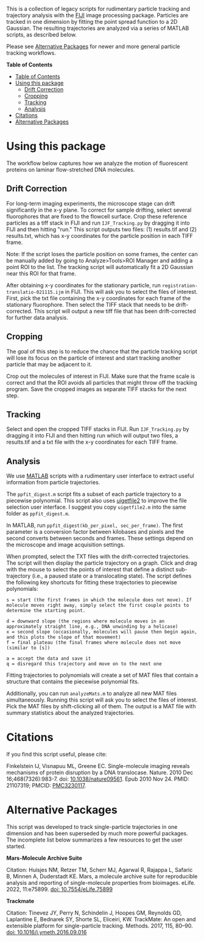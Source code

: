 This is a collection of legacy scripts for rudimentary particle tracking and trajectory analysis with the [FIJI](https://fiji.sc/) image processing package. Particles are tracked in one dimension by fitting the point spread function to a 2D Gaussian. The resulting trajectories are analyzed via a series of MATLAB scripts, as described below.

Please see [Alternative Packages](#alternative-packages) for newer and more general particle tracking workflows.

<!-- markdown-toc start - Don't edit this section. Run M-x markdown-toc-refresh-toc -->
**Table of Contents**

- [Table of Contents](#table-of-contents)
- [Using this package](#using-this-package)
    - [Drift Correction](#drift-correction)
    - [Cropping](#cropping)
    - [Tracking](#tracking)
    - [Analysis](#analysis)
- [Citations](#citations)
- [Alternative Packages](#alternative-packages)

<!-- markdown-toc end -->


# Using this package #

The workflow below captures how we analyze the motion of fluorescent proteins on laminar flow-stretched DNA molecules.

## Drift Correction ##

For long-term imaging experiments, the microscope stage can drift significantly in the x-y plane. To correct for sample drifting, select several fluorophores that are fixed to the flowcell surface. Crop these reference particles as a tiff stack in FIJI and run `IJF_Tracking.py` by dragging it into FIJI and then hitting "run." This script outputs two files: (1) results.tif and (2) results.txt, which has x-y coordinates for the particle position in each TIFF frame. 

Note: If the script loses the particle position on some frames, the center can be manually added by going to Analyze>Tools>ROI Manager and adding a point ROI to the list. The tracking script will automatically fit a 2D Gaussian near this ROI for that frame.

After obtaining x-y coordinates for the stationary particle, run `registration-translatio-021115.ijm` in FIJI. This will ask you to select the files of interest. First, pick the txt file containing the x-y coordinates for each frame of the stationary fluorophore. Then select the TIFF stack that needs to be drift-corrected. This script will output a new tiff file that has been drift-corrected for further data analysis. 

## Cropping ##

The goal of this step is to reduce the chance that the particle tracking script will lose its focus on the particle of interest and start tracking another particle that may be adjacent to it. 

Crop out the molecules of interest in FIJI. Make sure that the frame scale is correct and that the ROI avoids all particles that might throw off the tracking program. Save the cropped images as separate TIFF stacks for the next step.

## Tracking ##

Select and open the cropped TIFF stacks in FIJI. Run `IJF_Tracking.py` by dragging it into FIJI and then hitting run which will output two files, a results.tif and a txt file with the x-y coordinates for each TIFF frame. 

## Analysis ##

We use [MATLAB](https://www.mathworks.com/products/matlab.html) scripts with a rudimentary user interface to extract useful information from particle trajectories.

The `ppfit_digest.m` script fits a subset of each particle trajectory to a piecewise polynomial. This script also uses [uigetfile2](https://www.mathworks.com/matlabcentral/fileexchange/9254-uigetfile2) to improve the file selection user interface. I suggest you copy `uigetfile2.m` into the same folder as `ppfit_digest.m`. 

In MATLAB, run `ppfit_digest(kb_per_pixel, sec_per_frame)`. The first parameter is a conversion factor between kilobases and pixels and the second converts between seconds and frames. These settings depend on the microscope and image acquisition settings.

When prompted, select the TXT files with the drift-corrected trajectories. The script will then display the particle trajectory on a graph. Click and drag with the mouse to select the points of interest that define a distinct sub-trajectory (i.e., a paused state or a translocating state). The script defines the following key shortcuts for fitting these trajectories to piecewise polynomials:

``` 
s = start (the first frames in which the molecule does not move). If molecule moves right away, simply select the first couple points to determine the starting point.

d = downward slope (the regions where molecule moves in an approximately straight line, e.g., DNA unwinding by a helicase)
x = second slope (occasionally, molecules will pause then begin again, and this plots the slope of that movement)
f = final plateau (the final frames where molecule does not move (similar to [s])

a = accept the data and save it
q = disregard this trajectory and move on to the next one

```
Fitting trajectories to polynomials will create a set of MAT files that contain a structure that contains the piecewise polynomial fits.

Additionally, you can run `analyzeMats.m` to analyze all new MAT files simultaneously. Running this script will ask you to select the files of interest. Pick the MAT files by shift-clicking all of them. The output is a MAT file with summary statistics about the analyzed trajectories.

# Citations #

If you find this script useful, please cite:

Finkelstein IJ, Visnapuu ML, Greene EC. Single-molecule imaging reveals mechanisms of protein disruption by a DNA translocase. Nature. 2010 Dec 16;468(7326):983-7. doi: [10.1038/nature09561](https://doi.org/10.1038/nature09561). Epub 2010 Nov 24. PMID: 21107319; PMCID: [PMC3230117](https://pubmed.ncbi.nlm.nih.gov/21107319/).

# Alternative Packages #
This script was developed to track single-particle trajectories in one dimension and has been superseded by much more powerful packages. The incomplete list below summarizes a few resources to get the user started.

**Mars-Molecule Archive Suite**

Citation: Huisjes NM, Retzer TM, Scherr MJ, Agarwal R, Rajappa L, Safaric B, Minnen A, Duderstadt KE. Mars, a molecule archive suite for reproducible analysis and reporting of single-molecule properties from bioimages. eLife. 2022, 11:e75899. [doi: 10.7554/eLife.75899](https://doi.org/10.7554/eLife.75899)

**Trackmate**

Citation: Tinevez JY, Perry N, Schindelin J, Hoopes GM, Reynolds GD, Laplantine E, Bednarek SY, Shorte SL, Eliceiri, KW. TrackMate: An open and extensible platform for single-particle tracking. Methods. 2017, 115, 80–90. [doi: 10.1016/j.ymeth.2016.09.016](http://doi.org/10.1016/j.ymeth.2016.09.016)


